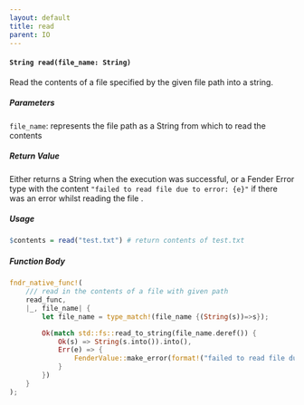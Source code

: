 ```yaml
---
layout: default
title: read
parent: IO
---
```


#### `String read(file_name: String)`
Read the contents of a file specified by the given file path into a string.

##### Parameters
`file_name`: represents the file path as a String from which to read the contents

##### Return Value
Either returns a String when the execution was successful, or a Fender Error type with the content `"failed to read file due to error: {e}"`  if there was an error whilst reading the file .

##### Usage
```r
$contents = read("test.txt") # return contents of test.txt
```

##### Function Body
```rust
fndr_native_func!(
    /// read in the contents of a file with given path
    read_func,
    |_, file_name| {
        let file_name = type_match!(file_name {(String(s))=>s});

        Ok(match std::fs::read_to_string(file_name.deref()) {
            Ok(s) => String(s.into()).into(),
            Err(e) => {
                FenderValue::make_error(format!("failed to read file due to error: {e}")).into()
            }
        })
    }
);
```
